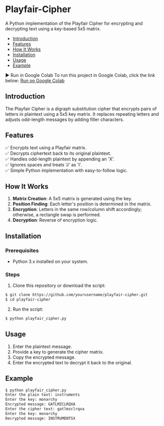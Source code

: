 # Playfair-Cipher

A Python implementation of the Playfair Cipher for encrypting and decrypting text using a key-based 5x5 matrix.

- [Introduction](#introduction)
- [Features](#features)
- [How It Works](#how-it-works)
- [Installation](#installation)
- [Usage](#usage)
- [Example](#example)

▶️ Run in Google Colab
To run this project in Google Colab, click the link below:
[Run on Google Colab](https://colab.research.google.com/drive/1zNDnpHmCquUJaJ3sj5K9__hj2pDwc0OY?usp=sharing)

## Introduction
The Playfair Cipher is a digraph substitution cipher that encrypts pairs of letters in plaintext using a 5x5 key matrix. It replaces repeating letters and adjusts odd-length messages by adding filler characters.

## Features
✅ Encrypts text using a Playfair matrix.  
✅ Decrypts ciphertext back to its original plaintext.  
✅ Handles odd-length plaintext by appending an 'X'.  
✅ Ignores spaces and treats 'J' as 'I'.  
✅ Simple Python implementation with easy-to-follow logic.  

## How It Works
1. **Matrix Creation**: A 5x5 matrix is generated using the key.
2. **Position Finding**: Each letter's position is determined in the matrix.
3. **Encryption**: Letters in the same row/column shift accordingly; otherwise, a rectangle swap is performed.
4. **Decryption**: Reverse of encryption logic.

## Installation
### Prerequisites
- Python 3.x installed on your system.

### Steps
1. Clone this repository or download the script:
```sh
$ git clone https://github.com/yourusername/playfair-cipher.git
$ cd playfair-cipher
```
2. Run the script:
```sh
$ python playfair_cipher.py
```

## Usage
1. Enter the plaintext message.
2. Provide a key to generate the cipher matrix.
3. Copy the encrypted message.
4. Enter the encrypted text to decrypt it back to the original.

## Example
```sh
$ python playfair_cipher.py
Enter the plain text: instruments
Enter the key: monarchy
Encrypted message: GATLMZCLRQXA
Enter the cipher text: gatlmzclrqxa
Enter the key: monarchy
Decrypted message: INSTRUMENTSX
```



